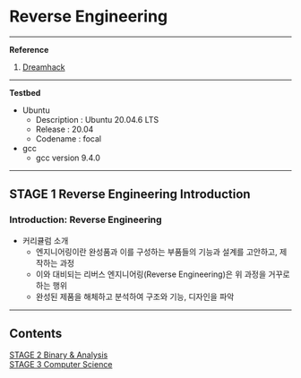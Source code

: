 # Reverse Engineering

---

**Reference**

1. [Dreamhack](https://dreamhack.io/lecture/roadmaps/4)

---

**Testbed**

- Ubuntu
    - Description : Ubuntu 20.04.6 LTS
    - Release : 20.04
    - Codename : focal
- gcc
    - gcc version 9.4.0

---

## STAGE 1 Reverse Engineering Introduction

### Introduction: Reverse Engineering

- 커리큘럼 소개
    - 엔지니어링이란 완성품과 이를 구성하는 부품들의 기능과 설계를 고안하고, 제작하는 과정
    - 이와 대비되는 리버스 엔지니어링(Reverse Engineering)은 위 과정을 거꾸로 하는 행위
    - 완성된 제품을 해체하고 분석하여 구조와 기능, 디자인을 파악

---

## Contents
[STAGE 2 Binary & Analysis](./note/RE02_STAGE_2_Binary_&_Analysis.md) <br>
[STAGE 3 Computer Science](./note/RE03_STAGE_3_Computer_Science.md) <br>
